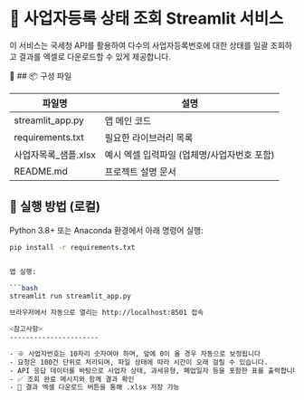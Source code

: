 # 📄 사업자등록 상태 조회 Streamlit 서비스

이 서비스는 국세청 API를 활용하여 다수의 사업자등록번호에 대한 상태를 일괄 조회하고 결과를 엑셀로 다운로드할 수 있게 제공합니다.


📂 ## 📦 구성 파일

| 파일명               | 설명                                 |
|--------------------|------------------------------------|
| streamlit_app.py   | 앱 메인 코드                          |
| requirements.txt   | 필요한 라이브러리 목록                    |
| 사업자목록_샘플.xlsx   | 예시 엑셀 입력파일 (업체명/사업자번호 포함)   |
| README.md          | 프로젝트 설명 문서                     |

## 🚀 실행 방법 (로컬)

Python 3.8+ 또는 Anaconda 환경에서 아래 명령어 실행:

```bash
pip install -r requirements.txt


앱 실행:

```bash
streamlit run streamlit_app.py

브라우저에서 자동으로 열리는 http://localhost:8501 접속

<참고사항>
----------------------

- ※ 사업자번호는 10자리 숫자여야 하며, 앞에 0이 올 경우 자동으로 보정됩니다
- 요청은 100건 단위로 처리되며, 파일 상태에 따라 시간이 오래 걸릴 수 있습니다. 
- API 응답 데이터를 바탕으로 사업자 상태, 과세유형, 폐업일자 등을 포함한 표를 출력합니다. 
- ✅ 조회 완료 메시지와 함께 결과 확인
- 💾 결과 엑셀 다운로드 버튼을 통해 .xlsx 저장 가능
